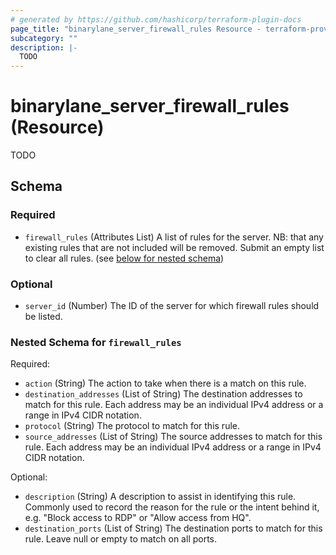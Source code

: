 ```yaml
---
# generated by https://github.com/hashicorp/terraform-plugin-docs
page_title: "binarylane_server_firewall_rules Resource - terraform-provider-binarylane"
subcategory: ""
description: |-
  TODO
---
```


# binarylane_server_firewall_rules (Resource)

TODO



<!-- schema generated by tfplugindocs -->
## Schema

### Required

- `firewall_rules` (Attributes List) A list of rules for the server. NB: that any existing rules that are not included will be removed. Submit an empty list to clear all rules. (see [below for nested schema](#nestedatt--firewall_rules))

### Optional

- `server_id` (Number) The ID of the server for which firewall rules should be listed.

<a id="nestedatt--firewall_rules"></a>
### Nested Schema for `firewall_rules`

Required:

- `action` (String) The action to take when there is a match on this rule.
- `destination_addresses` (List of String) The destination addresses to match for this rule. Each address may be an individual IPv4 address or a range in IPv4 CIDR notation.
- `protocol` (String) The protocol to match for this rule.
- `source_addresses` (List of String) The source addresses to match for this rule. Each address may be an individual IPv4 address or a range in IPv4 CIDR notation.

Optional:

- `description` (String) A description to assist in identifying this rule. Commonly used to record the reason for the rule or the intent behind it, e.g. "Block access to RDP" or "Allow access from HQ".
- `destination_ports` (List of String) The destination ports to match for this rule. Leave null or empty to match on all ports.

